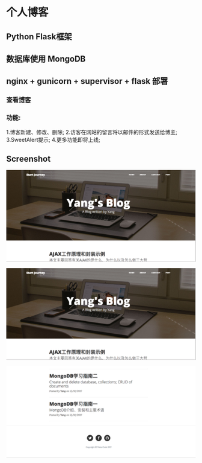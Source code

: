 # 个人博客
## Python Flask框架
## 数据库使用 MongoDB
## nginx + gunicorn + supervisor + flask 部署

### 查看[博客](http://watercode.cc)

### 功能:
1.博客新建、修改、删除;
2.访客在网站的留言将以邮件的形式发送给博主;
3.SweetAlert提示;
4.更多功能即将上线;

## Screenshot
![](screenshot/1.png)


![](screenshot/1.png)


![](screenshot/3.png)